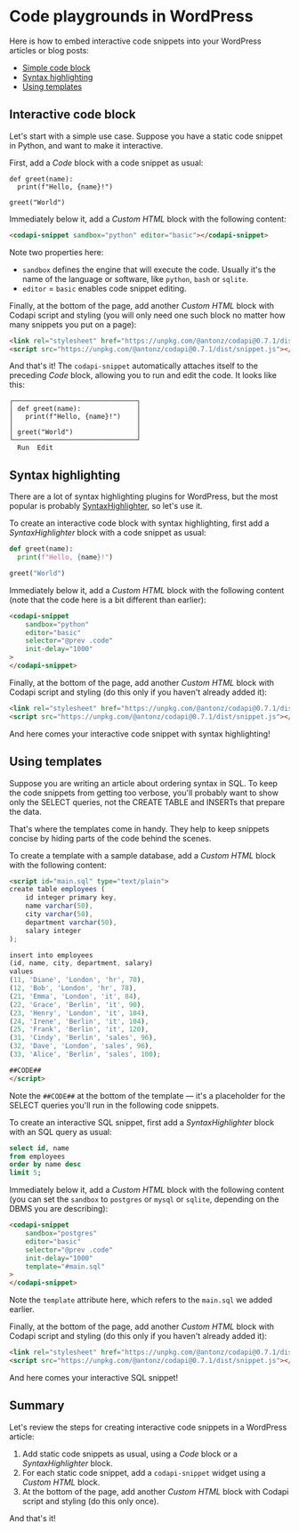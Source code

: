 # Code playgrounds in WordPress

Here is how to embed interactive code snippets into your WordPress articles or blog posts:

-   [Simple code block](#interactive-code-block)
-   [Syntax highlighting](#syntax-highlighting)
-   [Using templates](#using-templates)

## Interactive code block

Let's start with a simple use case. Suppose you have a static code snippet in Python, and want to make it interactive.

First, add a _Code_ block with a code snippet as usual:

```
def greet(name):
  print(f"Hello, {name}!")

greet("World")
```

Immediately below it, add a _Custom HTML_ block with the following content:

```html
<codapi-snippet sandbox="python" editor="basic"></codapi-snippet>
```

Note two properties here:

-   `sandbox` defines the engine that will execute the code. Usually it's the name of the language or software, like `python`, `bash` or `sqlite`.
-   `editor` = `basic` enables code snippet editing.

Finally, at the bottom of the page, add another _Custom HTML_ block with Codapi script and styling (you will only need one such block no matter how many snippets you put on a page):

```html
<link rel="stylesheet" href="https://unpkg.com/@antonz/codapi@0.7.1/dist/snippet.css"/>
<script src="https://unpkg.com/@antonz/codapi@0.7.1/dist/snippet.js"></script>
```

And that's it! The `codapi-snippet` automatically attaches itself to the preceding _Code_ block, allowing you to run and edit the code. It looks like this:

```
┌───────────────────────────────┐
│ def greet(name):              │
│   print(f"Hello, {name}!")    │
│                               │
│ greet("World")                │
└───────────────────────────────┘
  Run  Edit
```

## Syntax highlighting

There are a lot of syntax highlighting plugins for WordPress, but the most popular is probably [SyntaxHighlighter](https://wordpress.com/plugins/syntaxhighlighter/), so let's use it.

To create an interactive code block with syntax highlighting, first add a _SyntaxHighlighter_ block with a code snippet as usual:

```python
def greet(name):
  print(f"Hello, {name}!")

greet("World")
```

Immediately below it, add a _Custom HTML_ block with the following content (note that the code here is a bit different than earlier):

```html
<codapi-snippet
    sandbox="python"
    editor="basic"
    selector="@prev .code"
    init-delay="1000"
>
</codapi-snippet>
```

Finally, at the bottom of the page, add another _Custom HTML_ block with Codapi script and styling (do this only if you haven't already added it):

```html
<link rel="stylesheet" href="https://unpkg.com/@antonz/codapi@0.7.1/dist/snippet.css"/>
<script src="https://unpkg.com/@antonz/codapi@0.7.1/dist/snippet.js"></script>
```

And here comes your interactive code snippet with syntax highlighting!

## Using templates

Suppose you are writing an article about ordering syntax in SQL. To keep the code snippets from getting too verbose, you'll probably want to show only the SELECT queries, not the CREATE TABLE and INSERTs that prepare the data.

That's where the templates come in handy. They help to keep snippets concise by hiding parts of the code behind the scenes.

To create a template with a sample database, add a _Custom HTML_ block with the following content:

```html
<script id="main.sql" type="text/plain">
create table employees (
    id integer primary key,
    name varchar(50),
    city varchar(50),
    department varchar(50),
    salary integer
);

insert into employees
(id, name, city, department, salary)
values
(11, 'Diane', 'London', 'hr', 70),
(12, 'Bob', 'London', 'hr', 78),
(21, 'Emma', 'London', 'it', 84),
(22, 'Grace', 'Berlin', 'it', 90),
(23, 'Henry', 'London', 'it', 104),
(24, 'Irene', 'Berlin', 'it', 104),
(25, 'Frank', 'Berlin', 'it', 120),
(31, 'Cindy', 'Berlin', 'sales', 96),
(32, 'Dave', 'London', 'sales', 96),
(33, 'Alice', 'Berlin', 'sales', 100);

##CODE##
</script>
```

Note the `##CODE##` at the bottom of the template — it's a placeholder for the SELECT queries you'll run in the following code snippets.

To create an interactive SQL snippet, first add a _SyntaxHighlighter_ block with an SQL query as usual:

```sql
select id, name
from employees
order by name desc
limit 5;
```

Immediately below it, add a _Custom HTML_ block with the following content (you can set the `sandbox` to `postgres` or `mysql` or `sqlite`, depending on the DBMS you are describing):

```html
<codapi-snippet
    sandbox="postgres"
    editor="basic"
    selector="@prev .code"
    init-delay="1000"
    template="#main.sql"
>
</codapi-snippet>
```

Note the `template` attribute here, which refers to the `main.sql` we added earlier.

Finally, at the bottom of the page, add another _Custom HTML_ block with Codapi script and styling (do this only if you haven't already added it):

```html
<link rel="stylesheet" href="https://unpkg.com/@antonz/codapi@0.7.1/dist/snippet.css"/>
<script src="https://unpkg.com/@antonz/codapi@0.7.1/dist/snippet.js"></script>
```

And here comes your interactive SQL snippet!

## Summary

Let's review the steps for creating interactive code snippets in a WordPress article:

1. Add static code snippets as usual, using a _Code_ block or a _SyntaxHighlighter_ block.
2. For each static code snippet, add a `codapi-snippet` widget using a _Custom HTML_ block.
3. At the bottom of the page, add another _Custom HTML_ block with Codapi script and styling (do this only once).

And that's it!
